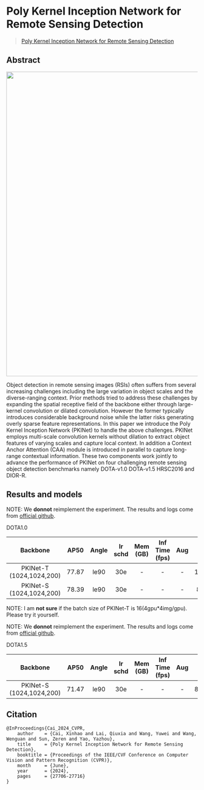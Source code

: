 # Poly Kernel Inception Network for Remote Sensing Detection

> [Poly Kernel Inception Network for Remote Sensing Detection](https://openaccess.thecvf.com/content/CVPR2024/html/Cai_Poly_Kernel_Inception_Network_for_Remote_Sensing_Detection_CVPR_2024_paper.html)

<!-- [ALGORITHM] -->

## Abstract

<div align=center>
<img src="https://mmbiz.qpic.cn/sz_mmbiz_png/GKEYUpEACeAGwrGtk0DYZIEPj9icuwYicE2icmVBnGPq6xyNPLsL7elVP7DtNg0u606GyGS1kS6fow0D0t01AvyAw/640?wx_fmt=png&from=appmsg&tp=webp&wxfrom=5&wx_lazy=1" width="800"/>
</div>

Object detection in remote sensing images (RSIs) often suffers from several increasing challenges including the large variation in object scales and the diverse-ranging context. Prior methods tried to address these challenges by expanding the spatial receptive field of the backbone either through large-kernel convolution or dilated convolution. However the former typically introduces considerable background noise while the latter risks generating overly sparse feature representations. In this paper we introduce the Poly Kernel Inception Network (PKINet) to handle the above challenges. PKINet employs multi-scale convolution kernels without dilation to extract object features of varying scales and capture local context. In addition a Context Anchor Attention (CAA) module is introduced in parallel to capture long-range contextual information. These two components work jointly to advance the performance of PKINet on four challenging remote sensing object detection benchmarks namely DOTA-v1.0 DOTA-v1.5 HRSC2016 and DIOR-R.

## Results and models

NOTE: We **donnot** reimplement the experiment. The results and logs come from [official github](https://github.com/PKINet/PKINet).

DOTA1.0

|         Backbone         |  AP50  | Angle | lr schd | Mem (GB) | Inf Time (fps) | Aug | Batch Size |                                                    Configs                                                     |                                                                                                                                                                              Download                                                                                                                                                                              |
| :----------------------: | :---: | :---: | :-----: | :------: | :------------: | :-: | :--------: | :------------------------------------------------------------------------------------------------------------: | :----------------------------------------------------------------------------------------------------------------------------------------------------------------------------------------------------------------------------------------------------------------------------------------------------------------------------------------------------------------: |
| PKINet-T (1024,1024,200) | 77.87 | le90  |   30e    |   -   |      -      |  -  | 16=4gpu*4img/gpu | [pkinet_t_fpn_o-rcnn_dota1.0_ss_le90](./configs/pkinet_t_fpn_o-rcnn_dota1.0_ss_le90.py) | [model](https://www.modelscope.cn/models/wokaikaixinxin/ai4rs/resolve/master/PKINet/pkinet_t_o-rcnn_dotav1-ss.pth) \| log |
| PKINet-S (1024,1024,200) | 78.39 | le90  |   30e    |   -   |      -      |  -  |  8=4gpu*2img/gpu  |             [pkinet_s_fpn_o-rcnn_dota1.0_ss_le90](./configs/pkinet_s_fpn_o-rcnn_dota1.0_ss_le90.py)              |         [model](https://www.modelscope.cn/models/wokaikaixinxin/ai4rs/resolve/master/PKINet/pkinet_s_o-rcnn_dotav1-ss.pth) \| [log](https://github.com/user-attachments/files/16598304/20231105_214905.log)         |

NOTE: I am **not sure** if the batch size of PKINet-T is 16(4gpu*4img/gpu). Please try it yourself.

NOTE: We **donnot** reimplement the experiment. The results and logs come from [official github](https://github.com/PKINet/PKINet).

DOTA1.5

|         Backbone         |  AP50  | Angle | lr schd | Mem (GB) | Inf Time (fps) | Aug | Batch Size |                                                    Configs                                                     |                                                                                                                                                                              Download                                                                                                                                                                              |
| :----------------------: | :---: | :---: | :-----: | :------: | :------------: | :-: | :--------: | :------------------------------------------------------------------------------------------------------------: | :----------------------------------------------------------------------------------------------------------------------------------------------------------------------------------------------------------------------------------------------------------------------------------------------------------------------------------------------------------------: |
| PKINet-S (1024,1024,200) | 71.47 | le90  |   30e    |   -   |     -      |  -  |   8=4gpu*2img/gpu   |                 [pkinet_s_fpn_o-rcnn_dota1.5_ss_le90](./configs/pkinet_s_fpn_o-rcnn_dota1.5_ss_le90.py)                  |                   [model](https://www.modelscope.cn/models/wokaikaixinxin/ai4rs/resolve/master/PKINet/pkinet_s_o-rcnn_dotav15-ss.pth) \| log   



## Citation

```
@InProceedings{Cai_2024_CVPR,
    author    = {Cai, Xinhao and Lai, Qiuxia and Wang, Yuwei and Wang, Wenguan and Sun, Zeren and Yao, Yazhou},
    title     = {Poly Kernel Inception Network for Remote Sensing Detection},
    booktitle = {Proceedings of the IEEE/CVF Conference on Computer Vision and Pattern Recognition (CVPR)},
    month     = {June},
    year      = {2024},
    pages     = {27706-27716}
}
```
